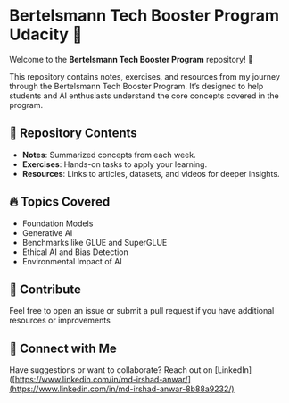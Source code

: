 # Bertelsmann Tech Booster Program Udacity 🚀  

Welcome to the **Bertelsmann Tech Booster Program** repository! 🎉  

This repository contains notes, exercises, and resources from my journey through the Bertelsmann Tech Booster Program. It’s designed to help students and AI enthusiasts understand the core concepts covered in the program.  

## 📂 Repository Contents
- **Notes**: Summarized concepts from each week.
- **Exercises**: Hands-on tasks to apply your learning.
- **Resources**: Links to articles, datasets, and videos for deeper insights.

## 🔥 Topics Covered
- Foundation Models  
- Generative AI  
- Benchmarks like GLUE and SuperGLUE  
- Ethical AI and Bias Detection  
- Environmental Impact of AI  

## 🌟 Contribute  
Feel free to open an issue or submit a pull request if you have additional resources or improvements

## 🌟 Connect with Me  
Have suggestions or want to collaborate? Reach out on [LinkedIn]([https://www.linkedin.com/in/md-irshad-anwar/](https://www.linkedin.com/in/md-irshad-anwar-8b88a9232/)

